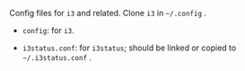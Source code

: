 Config files for `i3` and related.  Clone `i3` in `~/.config` .

+ `config`: for `i3`.

+ `i3status.conf`: for `i3status`; should be linked or copied to
  `~/.i3status.conf` .

